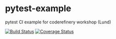 # pytest-example

pytest CI example for coderefinery workshop (Lund)

[![Build Status](https://travis-ci.org/zdemat/pytest-example.svg?branch=master)](https://travis-ci.org/zdemat/pytest-example)
[![Coverage Status](https://coveralls.io/repos/github/zdemat/pytest-example/badge.svg?branch=master)](https://coveralls.io/github/zdemat/pytest-example?branch=master)
